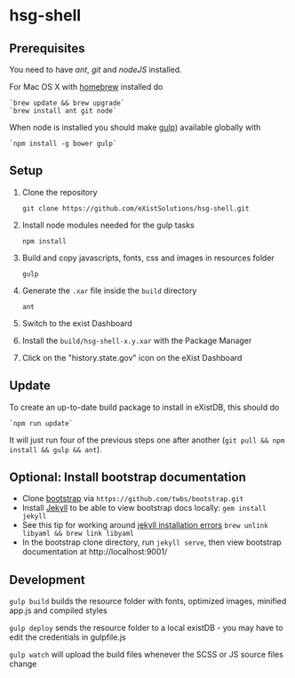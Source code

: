 # hsg-shell

## Prerequisites

You need to have *ant*, *git* and *nodeJS* installed.

For Mac OS X with [homebrew](http://brew.sh#install) installed do

    `brew update && brew upgrade`
    `brew install ant git node`

When node is installed you should make [gulp](http://gulpjs.com/)) available globally with

    `npm install -g bower gulp`

## Setup

1. Clone the repository

    `git clone https://github.com/eXistSolutions/hsg-shell.git`

1. Install node modules needed for the gulp tasks

    `npm install`

1. Build and copy javascripts, fonts, css and images in resources folder

    `gulp`

1. Generate the `.xar` file inside the `build` directory

    `ant`

1. Switch to the exist Dashboard
1. Install the `build/hsg-shell-x.y.xar` with the Package Manager
1. Click on the "history.state.gov" icon on the eXist Dashboard

## Update

To create an up-to-date build package to install in eXistDB, this should do

    `npm run update`

It will just run four of the previous steps one after another (`git pull && npm install && gulp && ant`).

## Optional: Install bootstrap documentation

- Clone [bootstrap](https://github.com/twbs/bootstrap) via `https://github.com/twbs/bootstrap.git`
- Install [Jekyll](http://jekyllrb.com/docs/installation/) to be able to view bootstrap docs locally: `gem install jekyll`
- See this tip for working around [jekyll installation errors](https://github.com/wayneeseguin/rvm/issues/2689#issuecomment-52753818) `brew unlink libyaml && brew link libyaml`
- In the bootstrap clone directory, run `jekyll serve`, then view bootstrap documentation at http://localhost:9001/

## Development

`gulp build` builds the resource folder with fonts, optimized images, minified app.js and compiled styles

`gulp deploy` sends the resource folder to a local existDB - you may have to edit the credentials in gulpfile.js

`gulp watch` will upload the build files whenever the SCSS or JS source files change